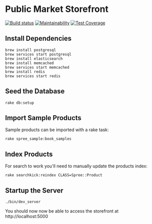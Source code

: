 # Public Market Storefront

[![Build status](https://gitlab.com/publicmarket/storefront/badges/master/pipeline.svg)](https://gitlab.com/publicmarket/storefront/commits/master)
[![Maintainability](https://api.codeclimate.com/v1/badges/6574ed206ea9e53a01f1/maintainability)](https://codeclimate.com/github/public-market/storefront/maintainability)
[![Test Coverage](https://api.codeclimate.com/v1/badges/6574ed206ea9e53a01f1/test_coverage)](https://codeclimate.com/github/public-market/storefront/test_coverage)

## Install Dependencies

```shell
brew install postgresql
brew services start postgresql
brew install elasticsearch
brew install memcached
brew services start memcached
brew install redis
brew services start redis
```

## Seed the Database

```shell
rake db:setup
```

## Import Sample Products

Sample products can be imported with a rake task:

```shell
rake spree_sample:book_samples
```

## Index Products

For search to work you'll need to manually update the products index:

```shell
rake searchkick:reindex CLASS=Spree::Product
```

## Startup the Server

```shell
./bin/dev_server
```

You should now now be able to access the storefront at http://localhost:5000
